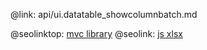 @link: api/ui.datatable_showcolumnbatch.md

@seolinktop: [mvc library](https://webix.com)
@seolink: [js xlsx](https://webix.com/widget/excel_viewer/)